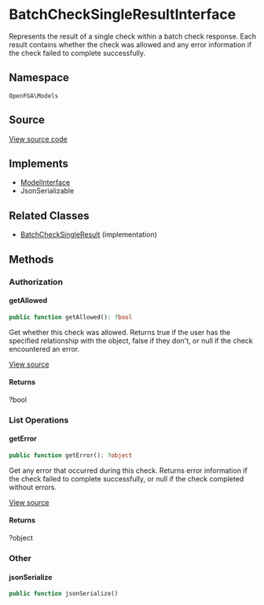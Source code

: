 # BatchCheckSingleResultInterface

Represents the result of a single check within a batch check response. Each result contains whether the check was allowed and any error information if the check failed to complete successfully.

## Namespace
`OpenFGA\Models`

## Source
[View source code](https://github.com/evansims/openfga-php/blob/main/src/Models/BatchCheckSingleResultInterface.php)

## Implements
* [ModelInterface](ModelInterface.md)
* JsonSerializable

## Related Classes
* [BatchCheckSingleResult](Models/BatchCheckSingleResult.md) (implementation)



## Methods

                                                                        
### Authorization
#### getAllowed


```php
public function getAllowed(): ?bool
```

Get whether this check was allowed. Returns true if the user has the specified relationship with the object, false if they don&#039;t, or null if the check encountered an error.

[View source](https://github.com/evansims/openfga-php/blob/main/src/Models/BatchCheckSingleResultInterface.php#L25)


#### Returns
?bool

### List Operations
#### getError


```php
public function getError(): ?object
```

Get any error that occurred during this check. Returns error information if the check failed to complete successfully, or null if the check completed without errors.

[View source](https://github.com/evansims/openfga-php/blob/main/src/Models/BatchCheckSingleResultInterface.php#L35)


#### Returns
?object

### Other
#### jsonSerialize


```php
public function jsonSerialize()
```





